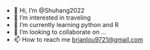 - 👋 Hi, I’m @Shuhang2022
- 👀 I’m interested in traveling 
- 🌱 I’m currently learning python and R
- 💞️ I’m looking to collaborate on ...
- 📫 How to reach me brianlou9721@gmail.com

<!---
Shuhang2022/Shuhang2022 is a ✨ special ✨ repository because its `README.md` (this file) appears on your GitHub profile.
You can click the Preview link to take a look at your changes.
--->
